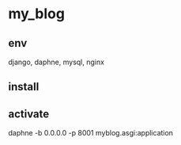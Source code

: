 # my_blog

## env
django, daphne, mysql, nginx

## install

## activate
daphne -b 0.0.0.0 -p 8001 myblog.asgi:application
